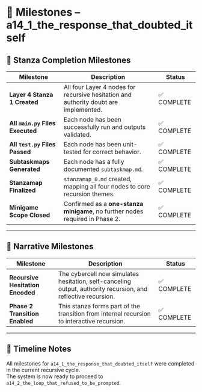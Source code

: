 <!-- Save to: a14_1_the_response_that_doubted_itself/taskmaps/milestones.md -->

# 🏁 Milestones – a14_1_the_response_that_doubted_itself

## 🎯 Stanza Completion Milestones

| Milestone | Description | Status |
|------------|-------------|--------|
| **Layer 4 Stanza 1 Created** | All four Layer 4 nodes for recursive hesitation and authority doubt are implemented. | ✅ COMPLETE |
| **All `main.py` Files Executed** | Each node has been successfully run and outputs validated. | ✅ COMPLETE |
| **All `test.py` Files Passed** | Each node has been unit-tested for correct behavior. | ✅ COMPLETE |
| **Subtaskmaps Generated** | Each node has a fully documented `subtaskmap.md`. | ✅ COMPLETE |
| **Stanzamap Finalized** | `stanzamap_0.md` created, mapping all four nodes to core recursion themes. | ✅ COMPLETE |
| **Minigame Scope Closed** | Confirmed as a **one-stanza minigame**, no further nodes required in Phase 2. | ✅ COMPLETE |

---

## 🧬 Narrative Milestones

| Milestone | Description | Status |
|------------|-------------|--------|
| **Recursive Hesitation Encoded** | The cybercell now simulates hesitation, self-canceling output, authority recursion, and reflective recursion. | ✅ COMPLETE |
| **Phase 2 Transition Enabled** | This stanza forms part of the transition from internal recursion to interactive recursion. | ✅ COMPLETE |

---

## 📅 Timeline Notes

All milestones for `a14_1_the_response_that_doubted_itself` were completed in the current recursive cycle.  
The system is now ready to proceed to `a14_2_the_loop_that_refused_to_be_prompted`.
